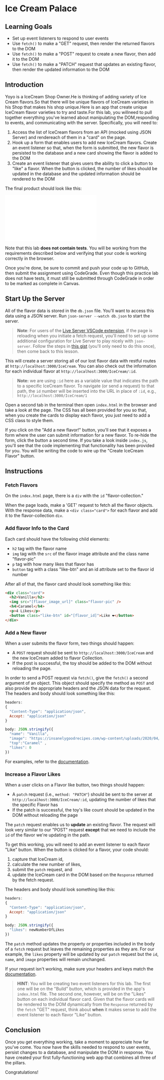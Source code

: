 # Ice Cream Palace

## Learning Goals

- Set up event listeners to respond to user events
- Use `fetch()` to make a "GET" request, then render the returned flavors to the
  DOM
- Use `fetch()` to make a "POST" request to create a new flavor, then add it to the
  DOM
- Use `fetch()` to make a "PATCH" request that updates an existing flavor, then
  render the updated information to the DOM

## Introduction

Yoyo is a IceCream Shop Owner.He is thinking of adding variety of Ice Cream flavors.So that there will be unique flavors of IceCream varieties in his Shop that makes his shop unique.Here is an app that create unique IceCream flavor varieties to try and taste.For this lab, you willneed to pull together everything you've learned about manipulating the DOM,responding to events, and communicating with the server. Specifically, you will need to:

1. Access the list of IceCream flavors from an API (mocked using JSON Server)
   and rendereach of them in a "card" on the page.
2. Hook up a form that enables users to add new IceCream flavors. Create an event
   listener so that, when the form is submitted, the new flavor is persisted to the database and a new card showing the flavor is added to the DOM
3. Create an event listener that gives users the ability to click a button to
   "like" a flavor. When the button is clicked, the number of likes should be
   updated in the database and the updated information should be rendered to the
   DOM

The final product should look like this:

![IceCream Palace working app](file:///Users/neethupathirikkat/my-git-project/index.html)

Note that this lab **does not contain tests**. You will be working from the
requirements described below and verifying that your code is working correctly
in the browser.

Once you're done, be sure to commit and push your code up to GitHub, then submit
the assignment using CodeGrade. Even though this practice lab does not have
tests, it must still be submitted through CodeGrade in order to be marked as
complete in Canvas.

## Start Up the Server

All of the flavor data is stored in the `db.json` file. You'll want to access this
data using a JSON server. Run `json-server --watch db.json` to start the server.

> **Note**: For users of the [Live Server VSCode extension][live-server], if the
> page is reloading when you initiate a fetch request, you'll need to set up
> some additional configuration for Live Server to play nicely with
> `json-server`. Follow the steps in [this gist][live-server settings] (you'll
> only need to do this once), then come back to this lesson.

[live-server]:
  https://marketplace.visualstudio.com/items?itemName=ritwickdey.LiveServer
[live-server settings]:
  https://gist.github.com/ihollander/cc5f36c6447d15dea6a16f68d82aacf7

This will create a server storing all of our lost flavor data with restful routes
at `http://localhost:3000/IceCream`. You can also check out the information for each
individual flavor at `http://localhost:3000/IceCream/:id`.

> **Note:** we are using `:id` here as a variable value that indicates the path
> to a specific IceCream flavor. To navigate (or send a request) to that path, the `id`
> number will be inserted into the URL in place of `:id`, e.g.,
> `http://localhost:3000/IceCream/1`

Open a second tab in the terminal then open `index.html` in the browser and take
a look at the page. The CSS has all been provided for you so that, when you
create the cards to display each flavor, you just need to add a CSS class to style
them.

If you click on the "Add a new flavor!" button, you'll see that it exposes a form
where the user can submit information for a new flavor. To re-hide the form, click
the button a second time. If you take a look inside `index.js`, you'll see that
the code implementing that functionality has been provided for you. You will be
writing the code to wire up the "Create IceCream Flavor" button.

## Instructions

### Fetch Flavors

On the `index.html` page, there is a `div` with the `id` "flavor-collection."

When the page loads, make a 'GET' request to fetch all the flavor objects. With the
response data, make a `<div class="card">` for each flavor and add it to the
flavor-collection `div`.

### Add flavor Info to the Card

Each card should have the following child elements:

- `h2` tag with the flavor name
- `img` tag with the `src` of the flavor image attribute and the class name
  "flavor-pic"
- `p` tag with how many likes that flavor has
- `button` tag with a class "like-btn" and an id attribute set to the flavor id
  number

After all of that, the flavor card should look something like this:

```html
<div class="card">
  <h2>Vanilla</h2>
  <img src="[flavor_image_url]" class="flavor-pic" />
  <h4>Caramel</h4>
  <p>4 Likes</p>
  <button class="like-btn" id="[flavor_id]">Like ❤️</button>
</div>
```

### Add a New flavor

When a user submits the flavor form, two things should happen:

- A `POST` request should be sent to `http://localhost:3000/IceCream` and the new
  IceCream added to flavor Collection.
- If the post is successful, the toy should be added to the DOM without
  reloading the page.

In order to send a POST request via `fetch()`, give the `fetch()` a second
argument of an object. This object should specify the method as `POST` and also
provide the appropriate headers and the JSON data for the request. The headers
and body should look something like this:

```js
headers:
{
  "Content-Type": "application/json",
  Accept: "application/json"
}

body: JSON.stringify({
  "name": "Vanilla",
  "image": "https://insanelygoodrecipes.com/wp-content/uploads/2020/04/Ice-Creamwebp",
  "top":"Caramel" ,
  "likes": 0
})
```

For examples, refer to the [documentation][fetch docs].

### Increase a Flavor Likes

When a user clicks on a Flavor like button, two things should happen:

- A `patch` request (i.e., `method: "PATCH"`) should be sent to the server at
  `http://localhost:3000/IceCream/:id`, updating the number of likes that the
  specific Flavor has
- If the patch is successful, the toy's like count should be updated in the DOM
  without reloading the page

The `patch` request enables us to **update** an existing flavor. The request will
look very similar to our "POST" request **except** that we need to include the
`id` of the flavor we're updating in the path.

To get this working, you will need to add an event listener to each flavor "Like"
button. When the button is clicked for a flavor, your code should:

1. capture that IceCream id,
2. calculate the new number of likes,
3. submit the `patch` request, and
4. update the IceCream card in the DOM based on the `Response` returned by the
   fetch request.

The headers and body should look something like this:

```js
headers:
{
  "Content-Type": "application/json",
  Accept: "application/json"
}

body: JSON.stringify({
  "likes": newNumberOfLikes
})
```

The `patch` method updates the property or properties included in the body of a
`fetch` request but leaves the remaining properties as they are. For our
example, the `likes` property will be updated by our `patch` request but the
`id`, `name`, and `image` properties will remain unchanged.

If your request isn't working, make sure your headers and keys match the
[documentation][fetch docs].

> **HINT**: You will be creating two event listeners for this lab. The first one
> will be on the "Build" button, which is provided in the app's
> `index.html` file. The second one, however, will be on the "Likes" button on
> each individual flavor card. Given that the flavor cards will be rendered to the DOM
> dynamically from the `Response` returned by the `fetch` "GET" request, think
> about **when** it makes sense to add the event listener to each flavor "Like"
> button.

## Conclusion

Once you get everything working, take a moment to appreciate how far you've
come. You now have the skills needed to respond to user events, persist changes
to a database, and manipulate the DOM in response. You have created your first
fully-functioning web app that combines all three of the pillars.

Congratulations!

[fetch docs]:
  https://developer.mozilla.org/en-US/docs/Web/API/Fetch_API/Using_Fetch#Supplying_request_options
